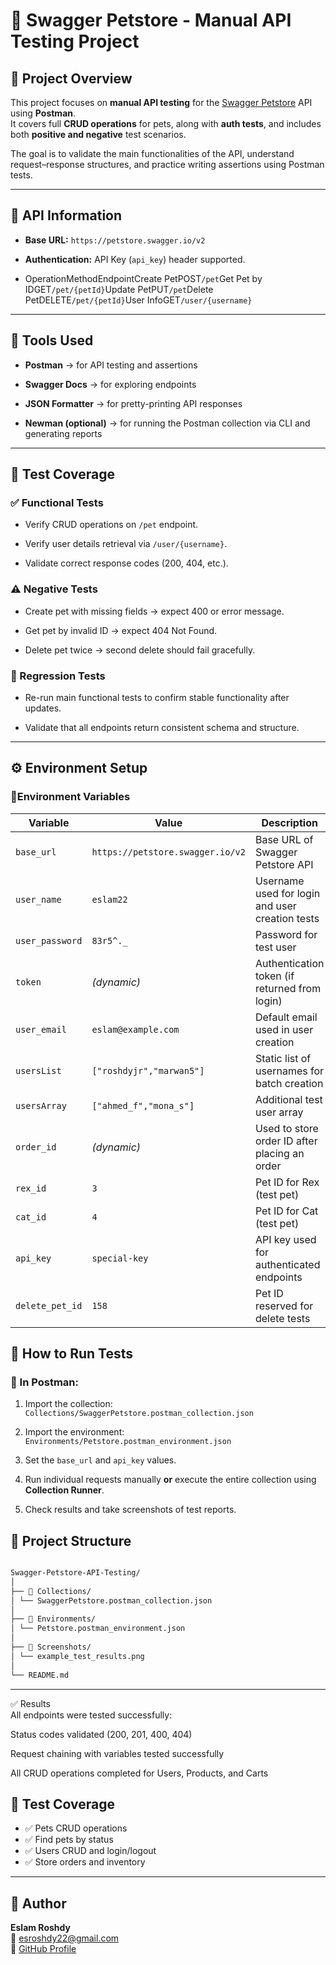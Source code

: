 # 🐾 Swagger Petstore - Manual API Testing Project

## 📌 Project Overview

This project focuses on **manual API testing** for the [Swagger Petstore](https://petstore.swagger.io) API using **Postman**.  
It covers full **CRUD operations** for pets, along with **auth tests**, and includes both **positive and negative** test scenarios.

The goal is to validate the main functionalities of the API, understand request–response structures, and practice writing assertions using Postman tests.

---

## 🔗 API Information

- **Base URL:** `https://petstore.swagger.io/v2`
    
- **Authentication:** API Key (`api_key`) header supported.
    
- OperationMethodEndpointCreate PetPOST`/pet`Get Pet by IDGET`/pet/{petId}`Update PetPUT`/pet`Delete PetDELETE`/pet/{petId}`User InfoGET`/user/{username}`
    

---

## 🧪 Tools Used

- **Postman** → for API testing and assertions
    
- **Swagger Docs** → for exploring endpoints
    
- **JSON Formatter** → for pretty-printing API responses
    
- **Newman (optional)** → for running the Postman collection via CLI and generating reports
    

---

## 🧩 Test Coverage

### ✅ Functional Tests

- Verify CRUD operations on `/pet` endpoint.
    
- Verify user details retrieval via `/user/{username}`.
    
- Validate correct response codes (200, 404, etc.).
    

### ⚠️ Negative Tests

- Create pet with missing fields → expect 400 or error message.
    
- Get pet by invalid ID → expect 404 Not Found.
    
- Delete pet twice → second delete should fail gracefully.
    

### 🔁 Regression Tests

- Re-run main functional tests to confirm stable functionality after updates.
    
- Validate that all endpoints return consistent schema and structure.
    

---

## ⚙️ Environment Setup

### 🔸Environment Variables

| **Variable** | **Value** | **Description** |
| --- | --- | --- |
| `base_url` | `https://petstore.swagger.io/v2` | Base URL of Swagger Petstore API |
| `user_name` | `eslam22` | Username used for login and user creation tests |
| `user_password` | `83r5^._` | Password for test user |
| `token` | _(dynamic)_ | Authentication token (if returned from login) |
| `user_email` | `eslam@example.com` | Default email used in user creation |
| `usersList` | `["roshdyjr","marwan5"]` | Static list of usernames for batch creation |
| `usersArray` | `["ahmed_f","mona_s"]` | Additional test user array |
| `order_id` | _(dynamic)_ | Used to store order ID after placing an order |
| `rex_id` | `3` | Pet ID for Rex (test pet) |
| `cat_id` | `4` | Pet ID for Cat (test pet) |
| `api_key` | `special-key` | API key used for authenticated endpoints |
| `delete_pet_id` | `158` | Pet ID reserved for delete tests |

## 🚀 How to Run Tests

### 🧭 In Postman:

1. Import the collection:  
    `Collections/SwaggerPetstore.postman_collection.json`
    
2. Import the environment:  
    `Environments/Petstore.postman_environment.json`
    
3. Set the `base_url` and `api_key` values.
    
4. Run individual requests manually **or** execute the entire collection using **Collection Runner**.
    
5. Check results and take screenshots of test reports.
    

## 📂 Project Structure
```bash

Swagger-Petstore-API-Testing/  
│  
├── 📁 Collections/  
│ └── SwaggerPetstore.postman_collection.json  
│  
├── 📁 Environments/  
│ └── Petstore.postman_environment.json  
│  
├── 📁 Screenshots/  
│ └── example_test_results.png  
│  
└── README.md
```
---
✅ Results  
All endpoints were tested successfully:

Status codes validated (200, 201, 400, 404)

Request chaining with variables tested successfully

All CRUD operations completed for Users, Products, and Carts

## 🧪 Test Coverage
- ✅ Pets CRUD operations  
- ✅ Find pets by status  
- ✅ Users CRUD and login/logout  
- ✅ Store orders and inventory  

---

## 🧠 Author
**Eslam Roshdy**  
📧 esroshdy22@gmail.com  
🔗 [GitHub Profile](https://github.com/EslamR0shdy94)
